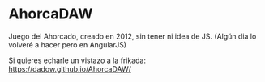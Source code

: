 # AhorcaDAW
Juego del Ahorcado, creado en 2012, sin tener ni idea de JS. (Algún dia lo volveré a hacer pero en AngularJS)

Si quieres echarle un vistazo a la frikada: https://dadow.github.io/AhorcaDAW/
